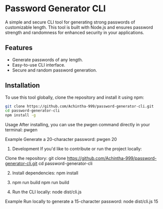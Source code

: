 # Password Generator CLI

A simple and secure CLI tool for generating strong passwords of customizable length. This tool is built with Node.js and ensures password strength and randomness for enhanced security in your applications.

## Features

- Generate passwords of any length.
- Easy-to-use CLI interface.
- Secure and random password generation.

## Installation

To use this tool globally, clone the repository and install it using npm:

```bash
git clone https://github.com/Achintha-999/password-generator-cli.git
cd password-generator-cli
npm install -g
```

Usage
After installing, you can use the pwgen command directly in your terminal:
pwgen <length>

Example
Generate a 20-character password:
pwgen 20

1. Development
If you'd like to contribute or run the project locally:

Clone the repository:
git clone https://github.com/Achintha-999/password-generator-cli.git
cd password-generator-cli

2. Install dependencies:
  npm install

3. npm run build
   npm run build

4. Run the CLI locally:
   node dist/cli.js <length>

Example
Run locally to generate a 15-character password:
node dist/cli.js 15




